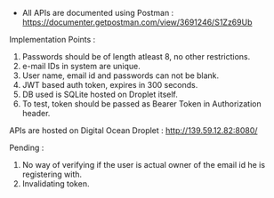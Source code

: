 * All APIs are documented using Postman : https://documenter.getpostman.com/view/3691246/S1Zz69Ub

Implementation Points :

1. Passwords should be of length atleast 8, no other restrictions.
2. e-mail IDs in system are unique.
3. User name, email id and passwords can not be blank.
4. JWT based auth token, expires in 300 seconds.
5. DB used is SQLite hosted on Droplet itself.
6. To test, token should be passed as Bearer Token in Authorization header.

APIs are hosted on Digital Ocean Droplet : http://139.59.12.82:8080/

Pending :

1. No way of verifying if the user is actual owner of the email id he is registering with.
2. Invalidating token.